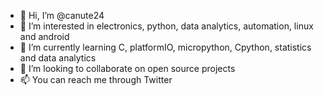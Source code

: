 - 👋 Hi, I’m @canute24
- 👀 I’m interested in electronics, python, data analytics, automation, linux and android
- 🌱 I’m currently learning C, platformIO, micropython, Cpython, statistics and data analytics
- 💞️ I’m looking to collaborate on open source projects
- 📫 You can reach me through Twitter

<!---
canute24/canute24 is a ✨ special ✨ repository because its `README.md` (this file) appears on your GitHub profile.
You can click the Preview link to take a look at your changes.
--->
